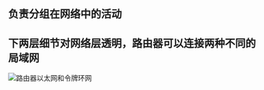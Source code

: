 ## 负责分组在网络中的活动

## 下两层细节对网络层透明，路由器可以连接两种不同的局域网

![路由器以太网和令牌环网](https://s1.ax1x.com/2020/05/26/tP3psx.png)
